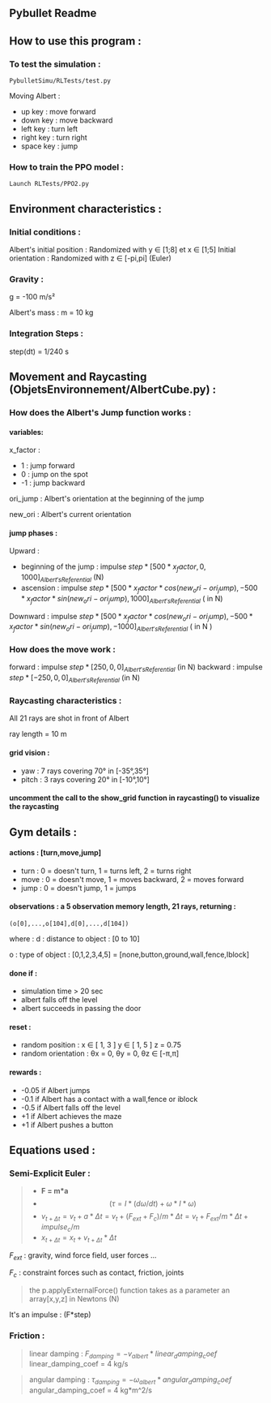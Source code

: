 ## Pybullet Readme



## How to use this program : 

### To test the simulation : 
    PybulletSimu/RLTests/test.py
 Moving Albert : 
  -  up key : move forward
  -  down key : move backward
  - left key : turn left
  - right key : turn right
  - space key : jump


### How to train the PPO model : 

    Launch RLTests/PPO2.py


## Environment characteristics :
### Initial conditions :

Albert's initial position : Randomized with y ∈ [1;8] et x ∈ [1;5]
Initial orientation : Randomized with z ∈ [-pi,pi] (Euler)


### Gravity : 
g = -100 m/s²

Albert's mass : m = 10 kg

### Integration Steps :
step(dt) = 1/240 s

## Movement and Raycasting (ObjetsEnvironnement/AlbertCube.py) : 

### How does the Albert's Jump function works :

#### variables:

x_factor : 
- 1 : jump forward
- 0 : jump on the spot
- -1 : jump backward

ori_jump : Albert's orientation at the beginning of the jump

new_ori : Albert's current orientation

#### jump phases :

Upward :
- beginning of the jump : impulse $step * [500 * x_factor,0,1000]_{Albert's Referential}$ (N)
- ascension : impulse $step * [500 * x_factor * cos(new_ori - ori_jump), -500 * x_factor * sin(new_ori - ori_jump), 1000]_{Albert's Referential}$ ( in N)

Downward : impulse $step * [500 * x_factor * cos(new_ori - ori_jump), -500 * x_factor * sin(new_ori - ori_jump), -1000]_{Albert's Referential}$ ( in N )

### How does the move work : 
forward : impulse $step * [250,0,0]_{Albert's Referential}$ (in N)
backward : impulse $step * [-250,0,0]_{Albert's Referential}$ (in N)

### Raycasting characteristics : 
All 21 rays are shot in front of Albert

ray length = 10 m

#### grid vision : 
 -  yaw : 7 rays covering 70° in [-35°,35°]
 - pitch : 3 rays covering 20° in [-10°,10°]

#### uncomment the call to the show_grid function in raycasting() to visualize the raycasting




## Gym details : 

#### actions  : [turn,move,jump]
- turn : 0 = doesn't turn, 1 = turns left, 2 = turns right
- move : 0 = doesn't move, 1 = moves backward, 2 = moves forward
- jump : 0  = doesn't jump, 1 = jumps

#### observations : a 5 observation memory length, 21 rays, returning : 
    (o[0],...,o[104],d[0],...,d[104])

where :
d : distance to object : [0 to 10] 

o : type of object : [0,1,2,3,4,5] = [none,button,ground,wall,fence,Iblock]

 #### done if : 
- simulation time > 20 sec
- albert falls off the level
- albert succeeds in passing the door

#### reset : 
- random position : x ∈ [ 1, 3 ]   y ∈ [ 1, 5 ]   z = 0.75
- random orientation : θx = 0, θy = 0, θz ∈ [-π,π]

#### rewards :
- -0.05 if Albert jumps
- -0.1 if Albert has a contact with a wall,fence or iblock
- -0.5 if Albert falls off the level
- +1 if Albert achieves the maze
- +1 if Albert pushes a button


## Equations used : 

### Semi-Explicit Euler :
> - **F = m*a**
> - $$(τ = I * (dω/dt) + ω * I*ω)$$
> - $v_{t+Δt} = v_t + a * Δt = v_t + (F_{ext} + F_c)/m * Δt = v_t + F_{ext}/m * Δt + impulse_c/m$
> - $x_{t+Δt} = x_t + v_{t+Δt}*Δt$
>
$F_{ext}$ : gravity, wind force field, user forces ...

$F_c$ : constraint forces such as contact, friction, joints

> the p.applyExternalForce() function takes as a parameter an array[x,y,z] in Newtons (N)

 It's an impulse : (F*step)

### Friction : 

> linear damping : $F_{damping} = - v_{albert} * linear_damping_coef$
> linear_damping_coef = 4 kg/s

> angular damping : $τ_{damping} = - ω_{albert} * angular_damping_coef$
> angular_damping_coef = 4 kg*m^2/s

